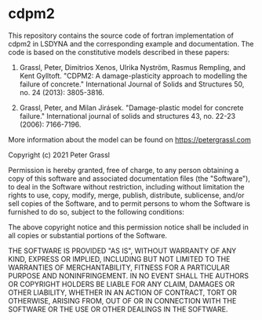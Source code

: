 # cdpm2
This repository contains the source code of fortran implementation of cdpm2 in LSDYNA and the corresponding example and documentation.
The code is based on the constitutive models described in these papers:

1) Grassl, Peter, Dimitrios Xenos, Ulrika Nyström, Rasmus Rempling, and Kent Gylltoft. "CDPM2: A damage-plasticity approach to modelling the failure of concrete." International Journal of Solids and Structures 50, no. 24 (2013): 3805-3816.

2) Grassl, Peter, and Milan Jirásek. "Damage-plastic model for concrete failure." International journal of solids and structures 43, no. 22-23 (2006): 7166-7196.

More information about the model can be found on https://petergrassl.com


Copyright (c) 2021 Peter Grassl

Permission is hereby granted, free of charge, to any person obtaining a copy
of this software and associated documentation files (the "Software"), to deal
in the Software without restriction, including without limitation the rights
to use, copy, modify, merge, publish, distribute, sublicense, and/or sell
copies of the Software, and to permit persons to whom the Software is
furnished to do so, subject to the following conditions:

The above copyright notice and this permission notice shall be included in all
copies or substantial portions of the Software.

THE SOFTWARE IS PROVIDED "AS IS", WITHOUT WARRANTY OF ANY KIND, EXPRESS OR
IMPLIED, INCLUDING BUT NOT LIMITED TO THE WARRANTIES OF MERCHANTABILITY,
FITNESS FOR A PARTICULAR PURPOSE AND NONINFRINGEMENT. IN NO EVENT SHALL THE
AUTHORS OR COPYRIGHT HOLDERS BE LIABLE FOR ANY CLAIM, DAMAGES OR OTHER
LIABILITY, WHETHER IN AN ACTION OF CONTRACT, TORT OR OTHERWISE, ARISING FROM,
OUT OF OR IN CONNECTION WITH THE SOFTWARE OR THE USE OR OTHER DEALINGS IN THE
SOFTWARE.
